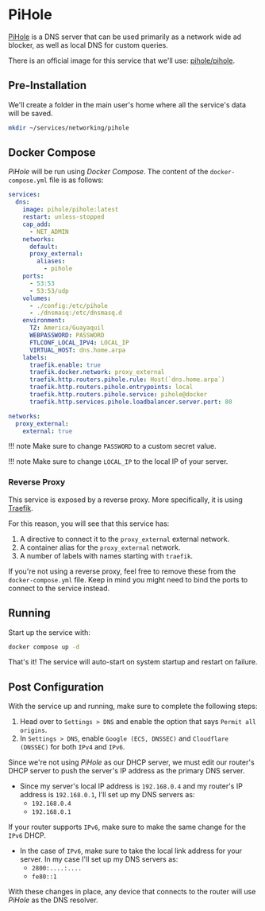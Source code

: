 # PiHole

[PiHole](https://pi-hole.net/) is a DNS server that can be used primarily as a network wide ad blocker, as well as local DNS for custom queries.

There is an official image for this service that we'll use: [pihole/pihole](https://hub.docker.com/r/pihole/pihole).

## Pre-Installation

We'll create a folder in the main user's home where all the service's data will be saved.

```bash
mkdir ~/services/networking/pihole
```

## Docker Compose

*PiHole* will be run using *Docker Compose*. The content of the `docker-compose.yml` file is as follows:

```yaml
services:
  dns:
    image: pihole/pihole:latest
    restart: unless-stopped
    cap_add:
      - NET_ADMIN
    networks:
      default:
      proxy_external:
        aliases:
          - pihole
    ports:
      - 53:53
      - 53:53/udp
    volumes:
      - ./config:/etc/pihole
      - ./dnsmasq:/etc/dnsmasq.d
    environment:
      TZ: America/Guayaquil
      WEBPASSWORD: PASSWORD
      FTLCONF_LOCAL_IPV4: LOCAL_IP
      VIRTUAL_HOST: dns.home.arpa
    labels:
      traefik.enable: true
      traefik.docker.network: proxy_external
      traefik.http.routers.pihole.rule: Host(`dns.home.arpa`)
      traefik.http.routers.pihole.entrypoints: local
      traefik.http.routers.pihole.service: pihole@docker
      traefik.http.services.pihole.loadbalancer.server.port: 80

networks:
  proxy_external:
    external: true
```

!!! note
    Make sure to change `PASSWORD` to a custom secret value.

!!! note
    Make sure to change `LOCAL_IP` to the local IP of your server.

### Reverse Proxy

This service is exposed by a reverse proxy. More specifically, it is using [Traefik](../networking/traefik.md).

For this reason, you will see that this service has:

1. A directive to connect it to the `proxy_external` external network.
2. A container alias for the `proxy_external` network.
3. A number of labels with names starting with `traefik`.

If you're not using a reverse proxy, feel free to remove these from the `docker-compose.yml` file.
Keep in mind you might need to bind the ports to connect to the service instead.

## Running

Start up the service with:

```bash
docker compose up -d
```

That's it! The service will auto-start on system startup and restart on failure.

## Post Configuration

With the service up and running, make sure to complete the following steps:

1. Head over to `Settings > DNS` and enable the option that says `Permit all origins`.
2. In `Settings > DNS`, enable `Google (ECS, DNSSEC)` and `Cloudflare (DNSSEC)` for both `IPv4` and `IPv6`.

Since we're not using *PiHole* as our DHCP server, we must edit our router's DHCP server to push the server's IP address as the primary DNS server.

- Since my server's local IP address is `192.168.0.4` and my router's IP address is `192.168.0.1`, I'll set up my DNS servers as:
  - `192.168.0.4`
  - `192.168.0.1`

If your router supports `IPv6`, make sure to make the same change for the `IPv6` DHCP.

- In the case of `IPv6`, make sure to take the local link address for your server. In my case I'll set up my DNS servers as:
  - `2800:....:....`
  - `fe80::1`

With these changes in place, any device that connects to the router will use *PiHole* as the DNS resolver.
